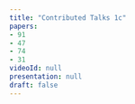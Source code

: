 ```yaml
---
title: "Contributed Talks 1c"
papers:
- 91
- 47
- 74
- 31
videoId: null
presentation: null
draft: false
---
```


